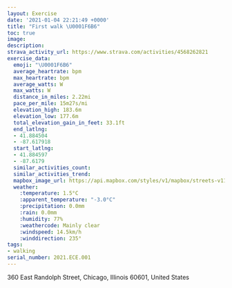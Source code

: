```yaml
---
layout: Exercise
date: '2021-01-04 22:21:49 +0000'
title: "First walk \U0001F6B6"
toc: true
image:
description:
strava_activity_url: https://www.strava.com/activities/4568262821
exercise_data:
  emoji: "\U0001F6B6"
  average_heartrate: bpm
  max_heartrate: bpm
  average_watts: W
  max_watts: W
  distance_in_miles: 2.22mi
  pace_per_mile: 15m27s/mi
  elevation_high: 183.6m
  elevation_low: 177.6m
  total_elevation_gain_in_feet: 33.1ft
  end_latlng:
  - 41.884504
  - -87.617918
  start_latlng:
  - 41.884597
  - -87.6179
  similar_activities_count:
  similar_activities_trend:
  mapbox_image_url: https://api.mapbox.com/styles/v1/mapbox/streets-v11/static/path-5+787af2-1.0(uqs~FzzwuOECa%40Hd%40bACs%40Be%40COHw%40%40CD%40JGD%40LEFONMD%40BLBIACXCj%40%3Fn%40CdCDVNd%40Bb%40%5CVLx%40RvAAfADv%40AVB%60%40%5CZJNLH%3FZTLAJ%3FDBRGBED%40DDPDVAFGBFr%40%3FHA%3FKJJh%40A%5CWRCTK%60%40e%40LI%5ECHBLL~%40%60ABXFPJHJ%3FLCF%40Z%60%40TNVj%40d%40%60%40r%40GV%3Fn%40c%40VMLIBMDC%5ESb%40MFADBHCTVPDBFTJ%40DB%3FNNPNN%3FFDb%40LP%3FLFFCL%40%5COv%40K%40BD%3F%60%40ER%40NCn%40DJEH%3F%3F%40HA%3FABBH%40T%3FBAH%40%40%40CB%40JHH%60%40%40HEG%3FEGCg%40B%60CCFQCOJ%40GKEQ%40ICIDSJYV%3FDKNGBILAAGBCCO%3F%5BDGMSMOUEAOSIWCSQAWQ%3FDa%40DIB%5D%40QF%3FBc%40TMVE%40IB%40HKHo%40%5EUDOAUGWOSUIQOMKQ_%40OI%40MCIBI%3FIAMIGA%5BHGD_%40FYAGEI%3FK%40GACDCAM%40D%3FSAE%40OE%3FB%3FAMBKAe%40B%5BIo%40FGGM%40CCGBEACO%40UC_%40%40a%40AI%40%40AGFG%3FI%40%40%40CIM%3FECFCERy%40SYM%40KNq%40Da%40%40EAa%40BKEc%40BKCCBe%40AI%40UEIIMGM%3F%5BY%40CIE%40EIGIA%40CQC%5DBW%3FG%40CBEAMJY%5ECLKFIt%40%3FJA%5EDb%40CVUdAIJELIHOFI%3FGFw%40DE%3FEIWB%5DEDC%3FGYEQGGKOG_AeBWK%3FCGD%40CE%3FSUIOCCC%40CMMKKACFE%3FQNa%40Ma%40aAC%3FEDAAGHOFEAW%40EAIBI%3FEFIAEBAQIGHOHEE%40%3F%40%3FCE%40%3FCA%40%40DFICCDCDKRm%40PnAg%40A%5Ca%40BPCQb%40IGDSd%40GAABE%5CBWDF%40UKCHLNCCMI%40FE%40LE%3F),pin-s-s+e5b22e(-87.6179,41.88459),pin-s-f+89ae00(-87.6179199999999,41.884499999999974)/auto/800x800?access_token=pk.eyJ1Ijoiam9zaGJlY2ttYW4iLCJhIjoiY205eWR2aDd1MWZ6djJrbXc4a3M0bWZleiJ9.XiG9OWkNcZk2QzjJbxLB4A
  weather:
    :temperature: 1.5°C
    :apparent_temperature: "-3.0°C"
    :precipitation: 0.0mm
    :rain: 0.0mm
    :humidity: 77%
    :weathercode: Mainly clear
    :windspeed: 14.5km/h
    :winddirection: 235°
tags:
- walking
serial_number: 2021.ECE.001
---
```

360 East Randolph Street, Chicago, Illinois 60601, United States
